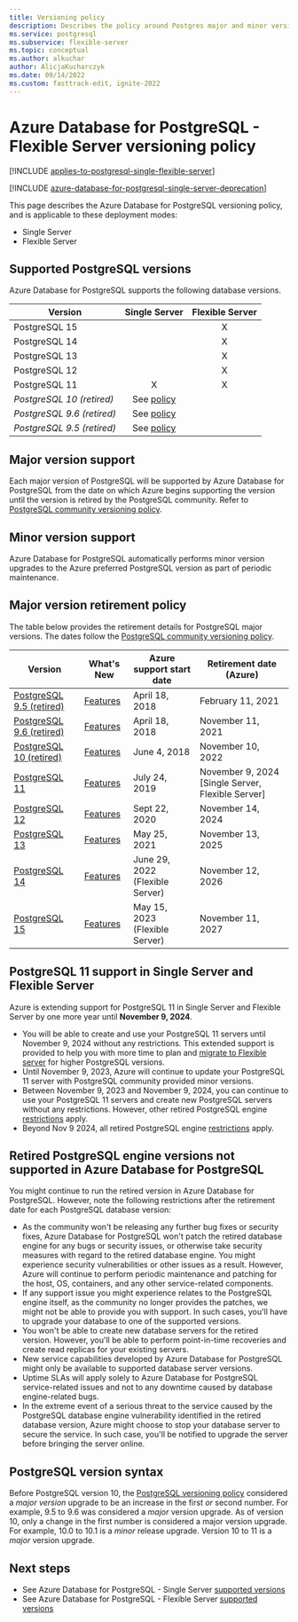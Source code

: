```yaml
---
title: Versioning policy
description: Describes the policy around Postgres major and minor versions in Azure Database for PostgreSQL - Single Server and Azure Database for PostgreSQL - Flexible Server.
ms.service: postgresql
ms.subservice: flexible-server
ms.topic: conceptual
ms.author: alkuchar
author: AlicjaKucharczyk
ms.date: 09/14/2022
ms.custom: fasttrack-edit, ignite-2022
---
```


# Azure Database for PostgreSQL - Flexible Server versioning policy

[!INCLUDE [applies-to-postgresql-single-flexible-server](../includes/applies-to-postgresql-single-flexible-server.md)]

[!INCLUDE [azure-database-for-postgresql-single-server-deprecation](../includes/azure-database-for-postgresql-single-server-deprecation.md)]

This page describes the Azure Database for PostgreSQL versioning policy, and is applicable to these deployment modes:

* Single Server
* Flexible Server

## Supported  PostgreSQL versions

Azure Database for PostgreSQL supports the following database versions.

| Version | Single Server | Flexible Server |
| ----- | :------: | :----: |
| PostgreSQL 15 |   | X |
| PostgreSQL 14 |   | X |
| PostgreSQL 13 |   | X |
| PostgreSQL 12 |   | X |
| PostgreSQL 11 | X | X |
| *PostgreSQL 10 (retired)* | See [policy](#retired-postgresql-engine-versions-not-supported-in-azure-database-for-postgresql) |  |
| *PostgreSQL 9.6 (retired)* | See [policy](#retired-postgresql-engine-versions-not-supported-in-azure-database-for-postgresql) |  |
| *PostgreSQL 9.5 (retired)* | See [policy](#retired-postgresql-engine-versions-not-supported-in-azure-database-for-postgresql) |  |

## Major version support

Each major version of PostgreSQL will be supported by Azure Database for PostgreSQL from the date on which Azure begins supporting the version until the version is retired by the PostgreSQL community. Refer to [PostgreSQL community versioning policy](https://www.postgresql.org/support/versioning/).

## Minor version support

Azure Database for PostgreSQL automatically performs minor version upgrades to the Azure preferred PostgreSQL version as part of periodic maintenance.

## Major version retirement policy

The table below provides the retirement details for PostgreSQL major versions. The dates follow the [PostgreSQL community versioning policy](https://www.postgresql.org/support/versioning/).

| Version | What's New | Azure support start date | Retirement date (Azure)|
| ------- | ---------- | ------------------------ | ---------------------- |
| [PostgreSQL 9.5 (retired)](https://www.postgresql.org/about/news/postgresql-132-126-1111-1016-9621-and-9525-released-2165/)| [Features](https://www.postgresql.org/docs/9.5/release-9-5.html)  | April 18, 2018	| February 11, 2021
| [PostgreSQL 9.6 (retired)](https://www.postgresql.org/about/news/postgresql-96-released-1703/) | [Features](https://wiki.postgresql.org/wiki/NewIn96) | April 18, 2018 | November 11, 2021
| [PostgreSQL 10 (retired)](https://www.postgresql.org/about/news/postgresql-10-released-1786/) | [Features](https://wiki.postgresql.org/wiki/New_in_postgres_10) | June 4, 2018	| November 10, 2022
| [PostgreSQL 11](https://www.postgresql.org/about/news/postgresql-11-released-1894/) | [Features](https://www.postgresql.org/docs/11/release-11.html) | July 24, 2019	| November 9, 2024 [Single Server, Flexible Server] |
| [PostgreSQL 12](https://www.postgresql.org/about/news/postgresql-12-released-1976/) | [Features](https://www.postgresql.org/docs/12/release-12.html) | Sept 22, 2020 	| November 14, 2024
| [PostgreSQL 13](https://www.postgresql.org/about/news/postgresql-13-released-2077/) | [Features](https://www.postgresql.org/docs/13/release-13.html) | May 25, 2021 	| November 13, 2025
| [PostgreSQL 14](https://www.postgresql.org/about/news/postgresql-14-released-2318/) | [Features](https://www.postgresql.org/docs/14/release-14.html) | June 29, 2022 (Flexible Server)| November 12, 2026
| [PostgreSQL 15](https://www.postgresql.org/about/news/postgresql-15-released-2526/) | [Features](https://www.postgresql.org/docs/14/release-14.html) | May 15, 2023 (Flexible Server)| November 11, 2027

## PostgreSQL 11 support in Single Server and Flexible Server

Azure is extending support for PostgreSQL 11 in Single Server and Flexible Server by one more year until **November 9, 2024**.

- You will be able to create and use your PostgreSQL 11 servers until November 9, 2024 without any restrictions. This extended support is provided to help you with more time to plan and [migrate to Flexible server](../migrate/concepts-single-to-flexible.md) for higher PostgreSQL versions.
- Until November 9, 2023, Azure will continue to update your PostgreSQL 11 server with PostgreSQL community provided minor versions.
- Between November 9, 2023 and November 9, 2024, you can continue to use your PostgreSQL 11 servers and create new PostgreSQL servers without any restrictions. However, other retired PostgreSQL engine [restrictions](#retired-postgresql-engine-versions-not-supported-in-azure-database-for-postgresql) apply.
- Beyond Nov 9 2024, all retired PostgreSQL engine [restrictions](#retired-postgresql-engine-versions-not-supported-in-azure-database-for-postgresql) apply.
  
## Retired PostgreSQL engine versions not supported in Azure Database for PostgreSQL

You might continue to run the retired version in Azure Database for PostgreSQL. However, note the following restrictions after the retirement date for each PostgreSQL database version:
- As the community won't be releasing any further bug fixes or security fixes, Azure Database for PostgreSQL won't patch the retired database engine for any bugs or security issues, or otherwise take security measures with regard to the retired database engine. You might experience security vulnerabilities or other issues as a result. However, Azure will continue to perform periodic maintenance and patching for the host, OS, containers, and any other service-related components.
- If any support issue you might experience relates to the PostgreSQL engine itself, as the community no longer provides the patches, we might not be able to provide you with support. In such cases, you'll have to upgrade your database to one of the supported versions.
- You won't be able to create new database servers for the retired version. However, you'll be able to perform point-in-time recoveries and create read replicas for your existing servers.
- New service capabilities developed by Azure Database for PostgreSQL might only be available to supported database server versions.
- Uptime SLAs will apply solely to Azure Database for PostgreSQL service-related issues and not to any downtime caused by database engine-related bugs.  
- In the extreme event of a serious threat to the service caused by the PostgreSQL database engine vulnerability identified in the retired database version, Azure might choose to stop your database server to secure the service. In such case, you'll be notified to upgrade the server before bringing the server online.

  
## PostgreSQL version syntax

Before PostgreSQL version 10, the [PostgreSQL versioning policy](https://www.postgresql.org/support/versioning/) considered a _major version_ upgrade to be an increase in the first _or_ second number. For example, 9.5 to 9.6 was considered a _major_ version upgrade. As of version 10, only a change in the first number is considered a major version upgrade. For example, 10.0 to 10.1 is a _minor_ release upgrade. Version 10 to 11 is a _major_ version upgrade.

## Next steps

- See Azure Database for PostgreSQL - Single Server [supported versions](../single-server/concepts-supported-versions.md)
- See Azure Database for PostgreSQL - Flexible Server [supported versions](concepts-supported-versions.md)
